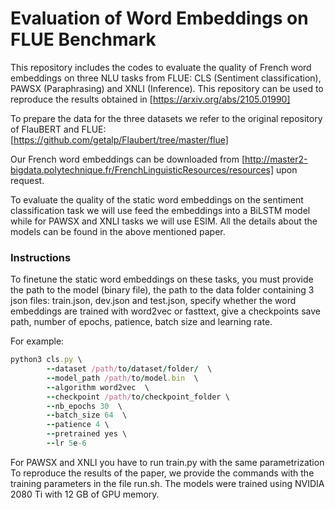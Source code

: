 # Evaluation of Word Embeddings on FLUE Benchmark

This repository includes the codes to evaluate the quality of French word embeddings on three NLU tasks from FLUE: CLS (Sentiment classification), PAWSX (Paraphrasing) and XNLI (Inference). This repository can be used to reproduce the results obtained in [https://arxiv.org/abs/2105.01990] 

To prepare the data for the three datasets we refer to the original repository of FlauBERT and FLUE: [https://github.com/getalp/Flaubert/tree/master/flue] <br>

Our French word embeddings can be downloaded from [http://master2-bigdata.polytechnique.fr/FrenchLinguisticResources/resources] upon request.

To evaluate the quality of the static word embeddings on the sentiment classification task we will use feed the embeddings into a BiLSTM model while for PAWSX and XNLI tasks we will use ESIM. All the details about the models can be found in the above mentioned paper.

### Instructions 
To finetune the static word embeddings on these tasks, you must provide the path to the model (binary file), the path to the data folder containing 3 json files: train.json, dev.json and test.json, specify whether the word embeddings are trained with word2vec or fasttext, give a checkpoints save path, number of epochs, patience, batch size and learning rate. 

For example:
```ruby
python3 cls.py \
        --dataset /path/to/dataset/folder/  \
        --model_path /path/to/model.bin  \
        --algorithm word2vec  \
        --checkpoint /path/to/checkpoint_folder \
        --nb_epochs 30  \
        --batch_size 64  \
        --patience 4 \ 
        --pretrained yes \
        --lr 5e-6
```
For PAWSX and XNLI you have to run train.py with the same parametrization<br>
To reproduce the results of the paper, we provide the commands with the training parameters in the file run.sh. The models were trained using NVIDIA 2080 Ti with 12 GB of GPU memory. 
